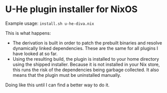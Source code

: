 <h1>U-He plugin installer for NixOS</h1>

Example usage: `install.sh u-he-diva.nix`

This is what happens:
* The derivation is built in order to patch the prebuilt binaries and resolve dynamically linked dependencies. These are the same for all plugins I have looked at so far.
* Using the resulting build, the plugin is installed to your home directory using the shipped installer. Because it is not installed in your Nix store, this runs the risk of the dependencies being garbage collected. It also means that the plugin must be uninstalled manually.

Doing like this until I can find a better way to do it.
